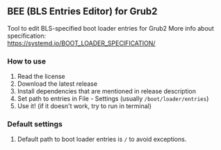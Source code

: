 ## BEE (BLS Entries Editor) for Grub2
Tool to edit BLS-specified boot loader entries for Grub2
More info about specification:<br>https://systemd.io/BOOT_LOADER_SPECIFICATION/

### How to use
1. Read the license
2. Download the latest release
3. Install dependencies that are mentioned in release description
4. Set path to entries in File - Settings (usually ```/boot/loader/entries```)
5. Use it! (if it doesn't work, try to run in terminal)

### Default settings
1. Default path to boot loader entries is ```/``` to avoid exceptions.
